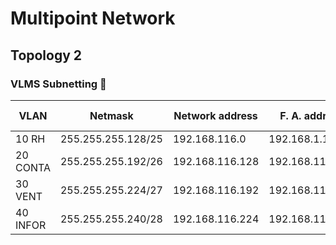 # Multipoint Network

## Topology 2

### VLMS Subnetting 📄

| VLAN | 	Netmask | Network address | F. A. address | L. A. address | D. broadcast | B. address | H. needed | H. number |
| ------------- |------------- | ------------- | -------------| ------------- | ------------- | -------------| ------------- | ------------- |
| 10 RH | 255.255.255.128/25 | 192.168.116.0 | 192.168.1.1 |  192.168.1.126 | 192.168.1.127 | 192.168.116.15 | 123 | 128|
| 20 CONTA | 255.255.255.192/26 | 192.168.116.128 | 192.168.116.129 | 192.168.116.190 | 192.168.116.191 | 192.168.116.15 | 37 | 64|
| 30 VENT | 255.255.255.224/27 | 192.168.116.192 | 192.168.116.193 | 192.168.116.222 | 192.168.116.223 | 192.168.116.15 | 21 | 32 |
| 40 INFOR | 255.255.255.240/28 | 192.168.116.224 | 192.168.116.223 | 192.168.116.238 | 192.168.116.239 | 192.168.116.15 | 8 | 16 |

